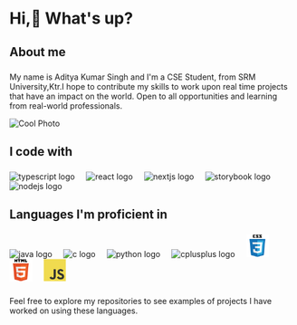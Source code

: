 <h1 align="left">Hi,👋 What's up?</h1>

###

<h2 align="left">About me</h2>

###

<p align="left">My name is Aditya Kumar Singh and I'm a CSE Student, from SRM University,Ktr.I hope to contribute my skills to work upon real time projects that have an impact on the world. Open to all opportunities and learning from real-world professionals.</p> 


<img src="https://media.licdn.com/dms/image/D4D16AQFW4dgwJJ2tNg/profile-displaybackgroundimage-shrink_350_1400/0/1710780058179?e=1716422400&v=beta&t=EMOJRZEv93BstyhsTzmQwAkEtnn_6UZFSRs3_bHtcG8" alt="Cool Photo" height="450" width="800" />

###

<h2 align="left">I code with</h2>

###

<div align="left">
  <img src="https://cdn.jsdelivr.net/gh/devicons/devicon/icons/typescript/typescript-original.svg" height="40" alt="typescript logo"  />
  <img width="12" />
  <img src="https://cdn.jsdelivr.net/gh/devicons/devicon/icons/react/react-original.svg" height="40" alt="react logo"  />
  <img width="12" />
  <img src="https://cdn.jsdelivr.net/gh/devicons/devicon/icons/nextjs/nextjs-original.svg" height="40" alt="nextjs logo"  />
  <img width="12" />
  <img src="https://cdn.jsdelivr.net/gh/devicons/devicon/icons/storybook/storybook-original.svg" height="40" alt="storybook logo"  />
  <img width="12" />
  <img src="https://cdn.jsdelivr.net/gh/devicons/devicon/icons/nodejs/nodejs-original.svg" height="40" alt="nodejs logo"  />
  <img width="12" />
</div>

<h2 align="left">Languages I'm proficient in</h2>

###

<div align="left">
  <img src="https://cdn.jsdelivr.net/gh/devicons/devicon/icons/java/java-original.svg" height="40" alt="java logo"  />
  <img width="12" />
  <img src="https://cdn.jsdelivr.net/gh/devicons/devicon/icons/c/c-original.svg" height="40" alt="c logo"  />
  <img width="12" />
  <img src="https://cdn.jsdelivr.net/gh/devicons/devicon/icons/python/python-original.svg" height="40" alt="python logo"  />
  <img width="12" />
  <img src="https://cdn.jsdelivr.net/gh/devicons/devicon/icons/cplusplus/cplusplus-original.svg" height="40" alt="cplusplus logo"  />
  <img width="12" />
  <img src="https://github.com/devicons/devicon/blob/v2.16.0/icons/css3/css3-original-wordmark.svg" height="40" alt="css logo" />
  <img width="12" />
  <img src="https://github.com/devicons/devicon/blob/v2.16.0/icons/html5/html5-original-wordmark.svg" height="40" alt="html logo" />
  <img width="12" />
  <img src="https://github.com/devicons/devicon/blob/v2.16.0/icons/javascript/javascript-original.svg" height="40" alt=javascript logo" />
  <img width="12" />
</div>

###

Feel free to explore my repositories to see examples of projects I have worked on using these languages.

### 
